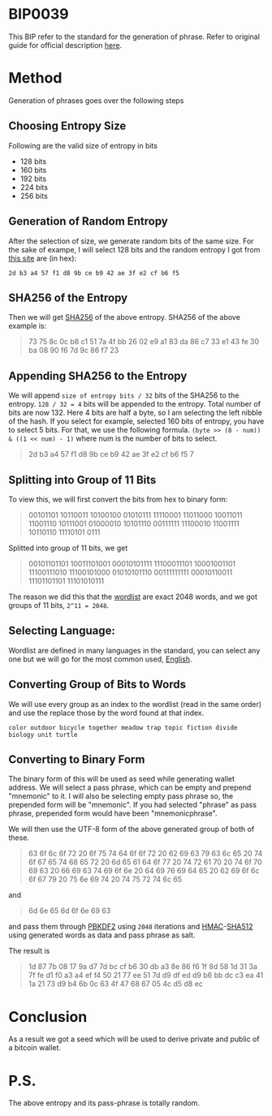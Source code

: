 # BIP0039
This BIP refer to the standard for the generation of phrase. Refer to original guide for official description [here](https://github.com/bitcoin/bips/blob/master/bip-0039.mediawiki).

# Method
Generation of phrases goes over the following steps

## Choosing Entropy Size
Following are the valid size of entropy in bits

 - 128 bits
 - 160 bits
 - 192 bits
 - 224 bits
 - 256 bits

## Generation of Random Entropy
After the selection of size, we generate random bits of the same size. For the sake of exampe, I will select 128 bits and the random entropy I got from [this site](https://www.random.org/bytes/) are (in hex):

    2d b3 a4 57 f1 d8 9b ce b9 42 ae 3f e2 cf b6 f5


## SHA256 of the Entropy
Then we will get [SHA256](https://datatracker.ietf.org/doc/html/rfc6234) of the above entropy. SHA256 of the above example is:

 > 73 75 8c 0c b8 c1 51 7a 4f bb 26 02 e9 a1 83 da 86 c7 33 e1 43 fe 30 ba 08 90 f6 7d 9c 86 f7 23

## Appending SHA256 to the Entropy
We will append `size of entropy bits / 32` bits of the SHA256 to the entropy. `128 / 32 = 4` bits will be appended to the entropy. Total number of bits are now 132. Here 4 bits are half a byte, so I am selecting the left nibble of the hash. If you select for example, selected 160 bits of entropy, you have to select 5 bits. For that, we use the following formula. `(byte >> (8 - num)) & ((1 << num) - 1)` where num is the number of bits to select.

 > 2d b3 a4 57 f1 d8 9b ce b9 42 ae 3f e2 cf b6 f5 7

## Splitting into Group of 11 Bits
To view this, we will first convert the bits from hex to binary form:

  > 00101101 10110011 10100100 01010111 11110001 11011000 10011011 11001110 10111001 01000010 10101110 00111111 11100010 11001111 10110110 11110101 0111

Splitted into group of 11 bits, we get

 > 00101101101 10011101001 00010101111 11100011101 10001001101 11100111010 11100101000 01010101110 00111111111 00010110011 11101101101 11101010111

The reason we did this that the [wordlist](https://github.com/bitcoin/bips/blob/master/bip-0039/bip-0039-wordlists.md) are exact 2048 words, and we got groups of 11 bits, `2^11 = 2048`.

## Selecting Language:
Wordlist are defined in many languages in the standard, you can select any one but we will go for the most common used, [English](https://github.com/bitcoin/bips/blob/master/bip-0039/english.txt).

## Converting Group of Bits to Words
We will use every group as an index to the wordlist (read in the same order) and use the replace those by the word found at that index.

    color outdoor bicycle together meadow trap topic fiction divide biology unit turtle

## Converting to Binary Form
The binary form of this will be used as seed while generating wallet address. We will select a pass phrase, which can be empty and prepend "mnemonic" to it. I will also be selecting empty pass phrase so, the prepended form will be "mnemonic". If you had selected "phrase" as pass phrase, prepended form would have been "mnemonicphrase".

We will then use the UTF-8 form of the above generated group of both of these.

 > 63 6f 6c 6f 72 20 6f 75 74 64 6f 6f 72 20 62 69 63 79 63 6c 65 20 74 6f 67 65 74 68 65 72 20 6d 65 61 64 6f 77 20 74 72 61 70 20 74 6f 70 69 63 20 66 69 63 74 69 6f 6e 20 64 69 76 69 64 65 20 62 69 6f 6c 6f 67 79 20 75 6e 69 74 20 74 75 72 74 6c 65

and

 > 6d 6e 65 6d 6f 6e 69 63

and pass them through [PBKDF2](https://www.ietf.org/rfc/rfc2898.txt) using `2048` iterations and [HMAC](https://tools.ietf.org/html/rfc2104)-[SHA512](https://datatracker.ietf.org/doc/html/rfc6234) using generated words as data and pass phrase as salt. 

The result is

  > 1d 87 7b 08 17 9a d7 7d bc cf b6 30 db a3 8e 86 f6 1f 8d 58 1d 31 3a 7f fe d1 f0 a3 a4 ef f4 50 21 77 ee 51 7d d9 df ed d9 b6 bb dc c3 ea 41 1a 21 73 d9 b4 6b 0c 63 4f 47 68 67 05 4c d5 d8 ec


# Conclusion
As a result we got a seed which will be used to derive private and public of a bitcoin wallet.

# P.S.
The above entropy and its pass-phrase is totally random.